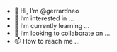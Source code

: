 - 👋 Hi, I’m @gerrardneo
- 👀 I’m interested in ...
- 🌱 I’m currently learning ...
- 💞️ I’m looking to collaborate on ...
- 📫 How to reach me ...

<!---
gerrardneo/gerrardneo is a ✨ special ✨ repository because its `README.md` (this file) appears on your GitHub profile.
You can click the Preview link to take a look at your changes.
--->
